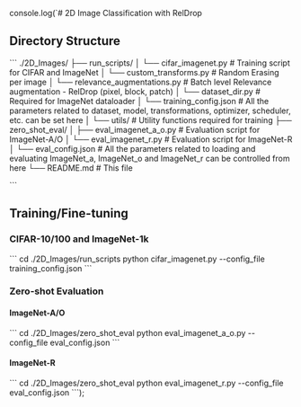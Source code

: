 console.log(`# 2D Image Classification with RelDrop

## Directory Structure
\`\`\`
./2D_Images/
├── run_scripts/
│   └── cifar_imagenet.py               # Training script for CIFAR and ImageNet
│   └── custom_transforms.py            # Random Erasing per image
│   └── relevance_augmentations.py      # Batch level Relevance augmentation - RelDrop (pixel, block, patch)
│   └── dataset_dir.py                  # Required for ImageNet dataloader
│   └── training_config.json            # All the parameters related to dataset, model, transformations, optimizer, scheduler, etc. can be set here
│   └── utils/                          # Utility functions required for training 
├── zero_shot_eval/
│   ├── eval_imagenet_a_o.py            # Evaluation script for ImageNet-A/O
│   └── eval_imagenet_r.py              # Evaluation script for ImageNet-R
│   └── eval_config.json                # All the parameters related to loading and evaluating ImageNet_a, ImageNet_o and ImageNet_r can be controlled from here
└── README.md                           # This file

\`\`\`

## Training/Fine-tuning
### CIFAR-10/100 and ImageNet-1k
\`\`\`
cd ./2D_Images/run_scripts
python cifar_imagenet.py --config_file training_config.json
\`\`\`

### Zero-shot Evaluation
#### ImageNet-A/O
\`\`\`
cd ./2D_Images/zero_shot_eval
python eval_imagenet_a_o.py --config_file eval_config.json 
\`\`\`

#### ImageNet-R
\`\`\`
cd ./2D_Images/zero_shot_eval
python eval_imagenet_r.py --config_file eval_config.json
\`\`\`);
